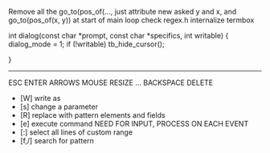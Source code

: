 Remove all the go_to(pos_of(..., just attribute new asked y and x, and go_to(pos_of(x, y)) at start of main loop
check regex.h
internalize termbox

int
dialog(const char *prompt, const char *specifics, int writable)
{
    dialog_mode = 1;
    if (!writable)
        tb_hide_cursor();

}

-------------------------------------------------------------------------------
ESC
ENTER
ARROWS
MOUSE
RESIZE ...
BACKSPACE
DELETE
<char>

* [W] write as
* [s] change a parameter
* [R] replace with pattern elements and fields
* [e] execute command
NEED FOR INPUT, PROCESS ON EACH EVENT
* [:] select all lines of custom range
* [f,/] search for pattern
